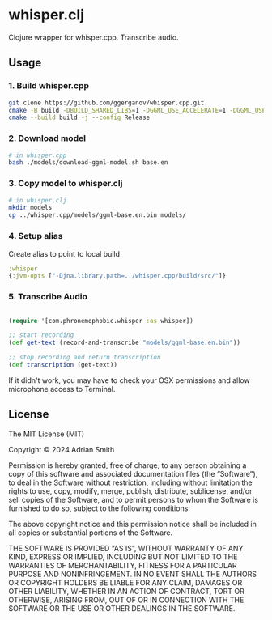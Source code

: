 # whisper.clj

Clojure wrapper for whisper.cpp. Transcribe audio.

## Usage

### 1. Build whisper.cpp

```bash
git clone https://github.com/ggerganov/whisper.cpp.git
cmake -B build -DBUILD_SHARED_LIBS=1 -DGGML_USE_ACCELERATE=1 -DGGML_USE_METAL=1 -DGGML_METAL_EMBED_LIBRARY=1
cmake --build build -j --config Release
```

### 2. Download model

```bash
# in whisper.cpp
bash ./models/download-ggml-model.sh base.en
```

### 3. Copy model to whisper.clj

```bash
# in whisper.clj
mkdir models
cp ../whisper.cpp/models/ggml-base.en.bin models/
```

### 4. Setup alias

Create alias to point to local build

```clojure
:whisper
{:jvm-opts ["-Djna.library.path=../whisper.cpp/build/src/"]}
```

### 5. Transcribe Audio

```clojure

(require '[com.phronemophobic.whisper :as whisper])

;; start recording
(def get-text (record-and-transcribe "models/ggml-base.en.bin"))

;; stop recording and return transcription
(def transcription (get-text))
```

If it didn't work, you may have to check your OSX permissions and allow microphone access to Terminal.

## License

The MIT License (MIT)

Copyright © 2024 Adrian Smith

Permission is hereby granted, free of charge, to any person obtaining a copy of this software and associated documentation files (the “Software”), to deal in the Software without restriction, including without limitation the rights to use, copy, modify, merge, publish, distribute, sublicense, and/or sell copies of the Software, and to permit persons to whom the Software is furnished to do so, subject to the following conditions:

The above copyright notice and this permission notice shall be included in all copies or substantial portions of the Software.

THE SOFTWARE IS PROVIDED “AS IS”, WITHOUT WARRANTY OF ANY KIND, EXPRESS OR IMPLIED, INCLUDING BUT NOT LIMITED TO THE WARRANTIES OF MERCHANTABILITY, FITNESS FOR A PARTICULAR PURPOSE AND NONINFRINGEMENT. IN NO EVENT SHALL THE AUTHORS OR COPYRIGHT HOLDERS BE LIABLE FOR ANY CLAIM, DAMAGES OR OTHER LIABILITY, WHETHER IN AN ACTION OF CONTRACT, TORT OR OTHERWISE, ARISING FROM, OUT OF OR IN CONNECTION WITH THE SOFTWARE OR THE USE OR OTHER DEALINGS IN THE SOFTWARE.



